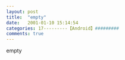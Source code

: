 ```yaml
---
layout: post
title:  "empty"
date:   2001-01-10 15:14:54
categories: 17---------【Android】#########
comments: true
---
```

empty

